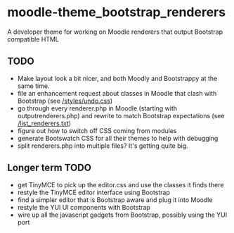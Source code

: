 moodle-theme_bootstrap_renderers
================================

A developer theme for working on Moodle renderers that output Bootstrap compatible HTML

TODO
----

* Make layout look a bit nicer, and both Moodly and Bootstrappy at the same time.
* file an enhancement request about classes in Moodle that clash with Bootstrap (see [/styles/undo.css](https://github.com/ds125v/moodle-theme_bootstrap_renderers/blob/master/style/undo.css))
* go through every renderer.php in Moodle (starting with outputrenderers.php) and rewrite to match Bootstrap expectations (see [/list_renderers.txt](https://github.com/ds125v/moodle-theme_bootstrap_renderers/blob/master/list_renderers.txt))
* figure out how to switch off CSS coming from modules
* generate Bootswatch CSS for all their themes to help with debugging
* split renderers.php into multiple files? It's getting quite big.

Longer term TODO
----------------

* get TinyMCE to pick up the editor.css and use the classes it finds there
* restyle the TinyMCE editor interface using Bootstrap
* find a simpler editor that is Bootstrap aware and plug it into Moodle 
* restyle the YUI UI components with Bootstrap 
* wire up all the javascript gadgets from Bootstrap, possibly using the YUI port
